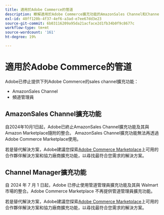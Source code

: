 ```yaml
---
title: 適用於Adobe Commerce的管道
description: 瞭解適用於Adobe Commerce擴充功能的AmazonSales Channel和Channel Manager何時終止服務。
exl-id: 40ff120b-4f37-4ef6-a3ad-e7ee67dd3e23
source-git-commit: 6b03116209a95da21acface2d1fb34b0f9c8677c
workflow-type: tm+mt
source-wordcount: '161'
ht-degree: 19%

---
```



# 適用於Adobe Commerce的管道

Adobe已停止提供下列Adobe Commerce的sales channel擴充功能：

- AmazonSales Channel
- 頻道管理員

## AmazonSales Channel擴充功能

自2024年10月1日起，Adobe已終止AmazonSales Channel擴充功能及其與Amazon Marketplace隨附的整合。 AmazonSales Channel擴充功能無法再透過Adobe Commerce Marketplace使用。

若是替代解決方案，Adobe建議您探索[Adobe Commerce Marketplace](https://commercemarketplace.adobe.com/)上可用的合作夥伴解決方案和協力廠商擴充功能，以尋找最符合您需求的解決方案。

## Channel Manager擴充功能

自 2024 年 7 月 1 日起，Adobe 已停止使用管道管理員擴充功能及其與 Walmart 市場的整合。Adobe Commerce Marketplace 不再提供管道管理員擴充功能。

若是替代解決方案，Adobe建議您探索[Adobe Commerce Marketplace](https://commercemarketplace.adobe.com/)上可用的合作夥伴解決方案和協力廠商擴充功能，以尋找最符合您需求的解決方案。
